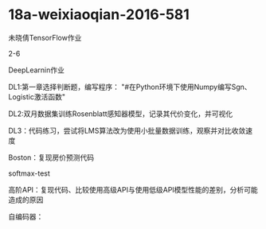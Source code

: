 # 18a-weixiaoqian-2016-581
未晓倩TensorFlow作业


2-6






DeepLearnin作业



DL1:第一章选择判断题，编写程序： "#在Python环境下使用Numpy编写Sgn、Logistic激活函数"



DL2:双月数据集训练Rosenblatt感知器模型，记录其代价变化，并可视化


DL3：代码练习，尝试将LMS算法改为使用小批量数据训练，观察并对比收敛速度


Boston：复现房价预测代码


softmax-test


高阶API：复现代码、比较使用高级API与使用低级API模型性能的差别，分析可能造成的原因


自编码器：
